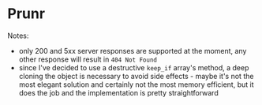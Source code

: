 # Prunr

Notes:

- only 200 and 5xx server responses are supported at the moment, any
  other response will result in `404 Not Found`
- since I've decided to use a destructive `keep_if` array's method, a
  deep cloning the object is necessary to avoid side effects - maybe
  it's not the most elegant solution and certainly not the most memory
  efficient, but it does the job and the implementation is pretty
  straightforward
